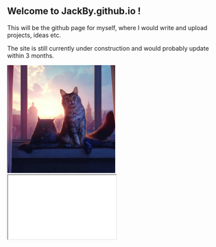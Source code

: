 ## Welcome to JackBy.github.io !

This will be the github page for myself, where I would write and upload projects, ideas etc.

The site is still currently under construction and would probably update within 3 months.

<img src="web_cat.jpg" width="50%">
<iframe src="web_first_raw.gif" width="50%">

### Contact Me

If you have any problems, feel free to contact me via
<xjtu_jackby@qq.com> !  <br>
